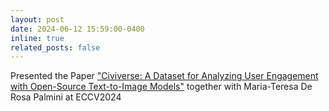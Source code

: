 ```yaml
---
layout: post
date: 2024-06-12 15:59:00-0400
inline: true
related_posts: false
---
```


Presented the Paper ["Civiverse: A Dataset for Analyzing User Engagement with Open-Source Text-to-Image Models"](https://dl.acm.org/doi/10.1007/978-3-031-92089-9_10) together with Maria-Teresa De Rosa Palmini at ECCV2024